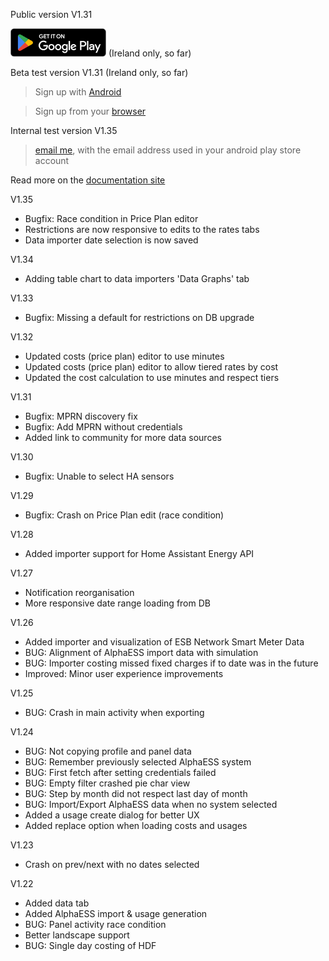Public version V1.31

[![GetIt](./images/getItOnGooglePlay.png)](https://play.google.com/store/apps/details?id=com.tfcode.comparetout) (Ireland only, so far)

Beta test version V1.31 (Ireland only, so far)
> Sign up with [Android](https://play.google.com/store/apps/details?id=com.tfcode.comparetout) 

> Sign up from your [browser](https://play.google.com/apps/testing/com.tfcode.comparetout)

Internal test version V1.35 
> [email me](mailto:tonysfreecode@gmail.com?subject=AlphaTest), with the email address used in your android play store account

Read more on the [documentation site](https://github.com/Tonyslogic/comparetout-doc)

V1.35

* Bugfix: Race condition in Price Plan editor
* Restrictions are now responsive to edits to the rates tabs
* Data importer date selection is now saved

V1.34

* Adding table chart to data importers 'Data Graphs' tab

V1.33

* Bugfix: Missing a default for restrictions on DB upgrade

V1.32

* Updated costs (price plan) editor to use minutes
* Updated costs (price plan) editor to allow tiered rates by cost
* Updated the cost calculation to use minutes and respect tiers

V1.31

* Bugfix: MPRN discovery fix
* Bugfix: Add MPRN without credentials
* Added link to community for more data sources

V1.30

* Bugfix: Unable to select HA sensors

V1.29

* Bugfix: Crash on Price Plan edit (race condition)

V1.28

* Added importer support for Home Assistant Energy API

V1.27

* Notification reorganisation
* More responsive date range loading from DB

V1.26

* Added importer and visualization of ESB Network Smart Meter Data
* BUG: Alignment of AlphaESS import data with simulation
* BUG: Importer costing missed fixed charges if to date was in the future
* Improved: Minor user experience improvements

V1.25

* BUG: Crash in main activity when exporting

V1.24

* BUG: Not copying profile and panel data
* BUG: Remember previously selected AlphaESS system
* BUG: First fetch after setting credentials failed
* BUG: Empty filter crashed pie char view
* BUG: Step by month did not respect last day of month
* BUG: Import/Export AlphaESS data when no system selected
* Added a usage create dialog for better UX
* Added replace option when loading costs and usages

V1.23

* Crash on prev/next with no dates selected

V1.22

* Added data tab
* Added AlphaESS import & usage generation
* BUG: Panel activity race condition
* Better landscape support
* BUG: Single day costing of HDF
